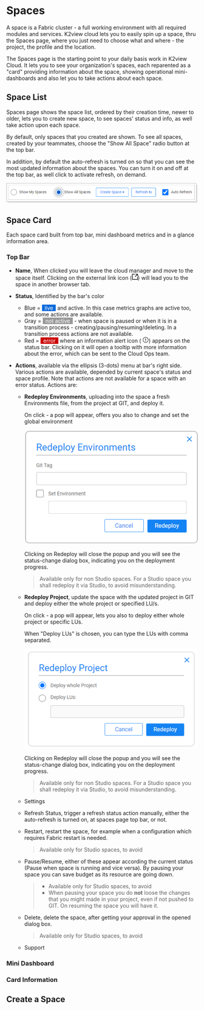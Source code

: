 # Spaces

A space is a Fabric cluster - a full working environment with all required modules and services. K2view cloud lets you to easily spin up a space, thru  the Spaces page, where you just need to choose what and where - the project, the profile and the location.

The Spaces page is the starting point to your daily basis work in K2view Cloud. It lets you to see your organization's spaces, each reparented as a "card" providing information about the space, showing operational mini-dashboards and also let you to take actions about each space. 

## Space List

Spaces page shows the space list, ordered by their creation time, newer to older, lets you to create new space, to see spaces' status and info, as well take action upon each space.

By default, only spaces that you created are shown. To see all spaces, created by your teammates, choose the "Show All Space" radio button at the top bar.

In addition, by default the auto-refresh is turned on so that you can see the most updated information about the spaces. You can turn it on and off at the top bar, as well click to activate refresh, on demand.

![](images/spaces-top-bar.png)  

## Space Card

Each space card built from top bar, mini dashboard metrics and in a glance information area.

### **Top Bar** 

* **Name**, When clicked you will leave the cloud manager and move to the space itself.  Clicking on the external link icon (![](images/ext-link.png)) will lead you to the space in  another browser tab.

* **Status**, Identified by the bar's color

  * Blue = <span style="background-color: #0969da; padding: 0 7px; color:white">live</span> and active. In this case metrics graphs are active too, and some actions are available.
  * Gray = <span style="background-color: #999999; padding: 0 7px; color:white">not active</span>  - when space is paused or when it is in a transition process - creating/pausing/resuming/deleting. In a transition process actions are not available.
  * Red = <span style="background-color: #CC0000; padding: 0 7px; color:white">error</span> where an information alert icon ( ![](images/info-alert.png)) appears on the status bar. Clicking on it will open a tooltip with more information about the error, which can be sent to the Cloud Ops team. 

* **Actions**, available via the ellipsis (3-dots) menu at bar's right side. Various actions are available, depended by current space's status and space profile. Note that actions are not available for a space with an error status. Actions are:

  * **Redeploy Environments**, uploading into the space a fresh Environments file, from the project at GIT, and deploy it.

    On click - a pop will appear, offers you also to change and set the global environment

    ![](images/redeploy-env.png)

    Clicking on Redeploy will close the popup and you will see the status-change dialog box, indicating you on the deployment progress.

    > Available only for non Studio spaces. For a Studio space you shall redeploy it via Studio, to avoid misunderstanding.

  * **Redeploy Project**, update the space with the updated project in GIT and deploy either the whole project or specified LU/s.

    On click - a pop will appear, lets you also to deploy either whole project or specific LUs.

    When "Deploy LUs" is chosen, you can type the LUs with comma separated.

    ![](images/redeploy-proj.png)

    Clicking on Redeploy will close the popup and you will see the status-change dialog box, indicating you on the deployment progress.

    > Available only for non Studio spaces. For a Studio space you shall redeploy it via Studio, to avoid misunderstanding.

  * Settings

  * Refresh Status, trigger a refresh status action manually, either the auto-refresh is turned on, at spaces page top bar, or not.

  * Restart, restart the space, for example when a configuration which requires Fabric restart is needed.

    > Available only for Studio spaces, to avoid  

  * Pause/Resume, either of these appear according the current status (Pause when space is running and vice versa). By pausing your space you can save budget as its resource are going down. 

    > * Available only for Studio spaces, to avoid
    > * When pausing your space you do **not** loose the changes that you might made in your project, even if not pushed to GIT. On resuming the space you will have it.

  * Delete, delete the space, after getting your approval in the opened dialog box. 

    > Available only for Studio spaces, to avoid

  * Support

### Mini Dashboard



### Card Information



## Create a Space

